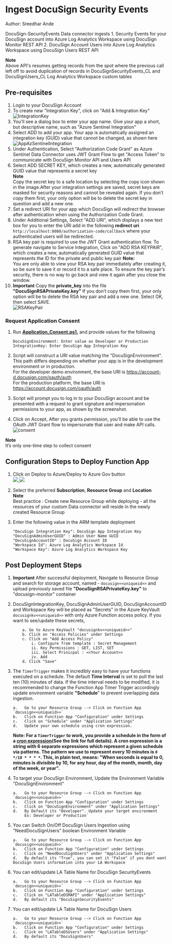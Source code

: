 # Ingest DocuSign Security Events
Author: Sreedhar Ande

DocuSign-SecurityEvents Data connector ingests 
	1. Security Events for your DocuSign account into Azure Log Analytics Workspace using DocuSign Monitor REST API
	2. DocuSign Account Users into Azure Log Analytics Workspace using DocuSign Users REST API

**Note**  
Above API's resumes getting records from the spot where the previous call left off to avoid duplication of records in DocuSignSecurityEvents_CL and DocuSignUsers_CL Log Analytics Workspace custom tables

## **Pre-requisites**
1. Login to your DocuSign Account  
2. To create new "Integration Key", click on "Add & Integration Key"  
   ![IntegrationKey](./images/2IntegrationKey.png)
3. You’ll see a dialog box to enter your app name. Give your app a short, but descriptive name, such as "Azure Sentinel Integration"  
4. Select ADD to add your app. Your app is automatically assigned an integration key (GUID) value that cannot be changed, as shown here  
   ![AppAzSentinelIntegration](./images/AppAzSentinelIntegration.png)
5. Under Authentication, Select "Authorization Code Grant" as Azure Sentinel Data Connector uses JWT Grant Flow to get "Access Token" to communicate with DocuSign Monitor API and Users API  
6. Select ADD SECRET KEY, which creates a new, automatically generated GUID value that represents a secret key  
   **Note**  
   Copy the secret key to a safe location by selecting the copy icon shown in the image.After your integration settings are saved, secret keys are masked for security reasons and cannot be revealed again. If you don’t copy them first, your only option will be to delete the secret key in question and add a new one.  
7. Set a redirect URI for your app which DocuSign will redirect the browser after authentication when using the Authorization Code Grant.  
8. Under Additional Settings, Select "ADD URI", which displays a new text box for you to enter the URI add in the following **redirect uri** `http://localhost:8080/authorization-code/callback` where your authenticated users will be redirected.  
9. RSA key pair is required to use the JWT Grant authentication flow. To generate navigate to Service Integration, Click on "ADD RSA KEYPAIR", which creates a new, automatically generated GUID value that represents the ID for the private and public key pair
   **Note:**  
   You are only able to view your RSA key pair immediately after creating it, so be sure to save it or record it to a safe place. To ensure the key pair’s security, there is no way to go back and view it again after you close the window.  
10. **Important** Copy the **private_key** into the file **"DocuSignRSAPrivateKey.key"**  If you don’t copy them first, your only option will be to delete the RSA key pair and add a new one. Select OK, then select SAVE.  
   ![RSAKeyPair](./images/RSAKeyPair.png)

### Request Application Consent

1. Run **[Application_Consent.ps1.](./Application_Consent.ps1)** and provide values for the following  
   ```
   DocuSignEnvironment: Enter value as Developer or Production  
   IntegrationKey: Enter DocuSign App Integration Key  
   ```
 
2. Script will construct a URI value matching the "DocuSignEnvironment". This path differs depending on whether your app is in the development environment or in production.  
   For the developer demo environment, the base URI is https://account-d.docusign.com/oauth/auth  
   For the production platform, the base URI is https://account.docusign.com/oauth/auth  

3. Script will prompt you to log in to your DocuSign account and be presented with a request to grant signature and impersonation permissions to your app, as shown by the screenshot.  

4. Click on Accept, After you grants permission, you’ll be able to use the OAuth JWT Grant flow to impersonate that user and make API calls.  
   ![consent](./images/consent.png)

**Note**  
It’s only one-time step to collect consent  


## Configuration Steps to Deploy Function App
1. Click on Deploy to Azure/Deploy to Azure Gov button  
   <a href="https://portal.azure.com/#create/Microsoft.Template/uri/https%3A%2F%2Fraw.githubusercontent.com%2Fandedevsecops%2FDocuSign-SecurityEvents%2Fmain%2Fazuredeploy_dotcomtenants.json" target="_blank">
    <img src="https://aka.ms/deploytoazurebutton"/>
	</a>
	<a href="https://portal.azure.us/#create/Microsoft.Template/uri/https%3A%2F%2Fraw.githubusercontent.com%2Fandedevsecops%2FDocuSign-SecurityEvents%2Fmain%2Fazuredeploy_dotgovtenants.json" target="_blank">
	<img src="https://raw.githubusercontent.com/Azure/azure-quickstart-templates/master/1-CONTRIBUTION-GUIDE/images/deploytoazuregov.png"/>
	</a>  

2. Select the preferred **Subscription**, **Resource Group** and **Location**  
   **Note**  
   Best practice : Create new Resource Group while deploying - all the resources of your custom Data connector will reside in the newly created Resource 
   Group
3. Enter the following value in the ARM template deployment
	```
	"DocuSign Integration Key": DocuSign App Integration Key
	"DocuSignAdminUserGUID" : Admin User Name GUID
	"DocuSignAccountID" : DocuSign Account ID
	"Workspace Id": Azure Log Analytics Workspace Id​
	"Workspace Key": Azure Log Analytics Workspace Key
	```
	
## Post Deployment Steps
1. **Important** After successful deployment, Navigate to Resource Group and search for storage account, named - `docusign<<uniqueid>>` and upload previously saved file **"DocuSignRSAPrivateKey.key"** to "docusign-monitor" container  	

2. DocuSignIntegrationKey, DocuSignAdminUserGUID, DocuSignAccountID and Workspace Key will be placed as "Secrets" in the Azure KeyVault `docusignkv<<uniqueid>>` with only Azure Function access policy. If you want to see/update these secrets,

	```
		a. Go to Azure KeyVault "docusignkv<<uniqueid>>"
		b. Click on "Access Policies" under Settings
		c. Click on "Add Access Policy"
			i. Configure from template : Secret Management
			ii. Key Permissions : GET, LIST, SET
			iii. Select Prinicpal : <<Your Account>>
			iv. Add
		d. Click "Save"

	```

3. The `TimerTrigger` makes it incredibly easy to have your functions executed on a schedule. The default **Time Interval** is set to pull the last ten (10) minutes of data. If the time interval needs to be modified, it is recommended to change the Function App Timer Trigger accordingly update environment variable **"Schedule**" to prevent overlapping data ingestion.
   ```
   a.	Go to your Resource Group --> Click on Function App `docusign<<uniqueid>>`
   b.	Click on Function App "Configuration" under Settings 
   c.	Click on "Schedule" under "Application Settings"
   d.	Update your own schedule using cron expression.
   ```
   **Note: For a `TimerTrigger` to work, you provide a schedule in the form of a [cron expression](https://en.wikipedia.org/wiki/Cron#CRON_expression)(See the link for full details). A cron expression is a string with 6 separate expressions which represent a given schedule via patterns. The pattern we use to represent every 10 minutes is `0 */10 * * * *`. This, in plain text, means: "When seconds is equal to 0, minutes is divisible by 10, for any hour, day of the month, month, day of the week, or year".**

4. To target your DocuSign Environment, Update the Environment Variable "DocuSignEnvironment"
   ```
   a.	Go to your Resource Group --> Click on Function App `docusign<<uniqueid>>`
   b.	Click on Function App "Configuration" under Settings 
   c.	Click on "DocuSignEnvironment" under "Application Settings"
   d.	By Default its "Developer". Update your target environment  
        Ex: Developer or Production`

   ```
5. You can Switch On/Off DocuSign Users Ingestion using "NeedDocuSignUsers" boolean Environment Variable
   ```
   a.	Go to your Resource Group --> Click on Function App `docusign<<uniqueid>>`
   b.	Click on Function App "Configuration" under Settings 
   c.	Click on "NeedDocuSignUsers" under "Application Settings"
   d.	By default its "True", you can set it "False" if you dont want DocuSign Users information into your LA Workspace
   
   ```

6. You can edit/update LA Table Name for DocuSign SecurityEvents
   ```
   a.	Go to your Resource Group --> Click on Function App `docusign<<uniqueid>>`
   b.	Click on Function App "Configuration" under Settings 
   c.	Click on "LATableDSMAPI" under "Application Settings"
   d.	By default its "DocuSignSecurityEvents" 

   ```

7. You can edit/update LA Table Name for DocuSign Users
   ```
   a.	Go to your Resource Group --> Click on Function App `docusign<<uniqueid>>`
   b.	Click on Function App "Configuration" under Settings 
   c.	Click on "LATableDSUsers" under "Application Settings"
   d.	By default its "DocuSignUsers" 

   ```